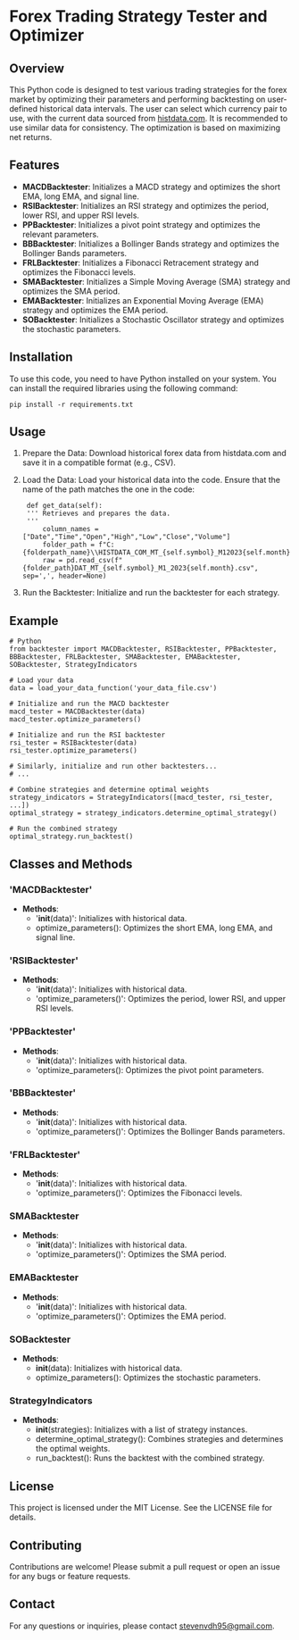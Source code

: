# Forex Trading Strategy Tester and Optimizer

## Overview

This Python code is designed to test various trading strategies for the forex market by optimizing their parameters and performing backtesting on user-defined historical data intervals. The user can select which currency pair to use, with the current data sourced from [histdata.com](https://www.histdata.com). It is recommended to use similar data for consistency. The optimization is based on maximizing net returns.

## Features

- **MACDBacktester**: Initializes a MACD strategy and optimizes the short EMA, long EMA, and signal line.
- **RSIBacktester**: Initializes an RSI strategy and optimizes the period, lower RSI, and upper RSI levels.
- **PPBacktester**: Initializes a pivot point strategy and optimizes the relevant parameters.
- **BBBacktester**: Initializes a Bollinger Bands strategy and optimizes the Bollinger Bands parameters.
- **FRLBacktester**: Initializes a Fibonacci Retracement strategy and optimizes the Fibonacci levels.
- **SMABacktester**: Initializes a Simple Moving Average (SMA) strategy and optimizes the SMA period.
- **EMABacktester**: Initializes an Exponential Moving Average (EMA) strategy and optimizes the EMA period.
- **SOBacktester**: Initializes a Stochastic Oscillator strategy and optimizes the stochastic parameters.

## Installation

To use this code, you need to have Python installed on your system. You can install the required libraries using the following command:

    pip install -r requirements.txt

## Usage

1. Prepare the Data: Download historical forex data from histdata.com and save it in a compatible format (e.g., CSV).

2. Load the Data: Load your historical data into the code. Ensure that the name of the path matches the one in the code:

        def get_data(self):
        ''' Retrieves and prepares the data.
        '''
            column_names = ["Date","Time","Open","High","Low","Close","Volume"]
            folder_path = f"C:{folderpath_name}\\HISTDATA_COM_MT_{self.symbol}_M12023{self.month}\\"
            raw = pd.read_csv(f"{folder_path}DAT_MT_{self.symbol}_M1_2023{self.month}.csv", sep=',', header=None)

3. Run the Backtester: Initialize and run the backtester for each strategy.

## Example
    # Python
    from backtester import MACDBacktester, RSIBacktester, PPBacktester, BBBacktester, FRLBacktester, SMABacktester, EMABacktester, SOBacktester, StrategyIndicators

    # Load your data
    data = load_your_data_function('your_data_file.csv')

    # Initialize and run the MACD backtester
    macd_tester = MACDBacktester(data)
    macd_tester.optimize_parameters()

    # Initialize and run the RSI backtester
    rsi_tester = RSIBacktester(data)
    rsi_tester.optimize_parameters()

    # Similarly, initialize and run other backtesters...
    # ...

    # Combine strategies and determine optimal weights
    strategy_indicators = StrategyIndicators([macd_tester, rsi_tester, ...])
    optimal_strategy = strategy_indicators.determine_optimal_strategy()

    # Run the combined strategy
    optimal_strategy.run_backtest()

## Classes and Methods

### 'MACDBacktester'

- **Methods**:
  - '__init__(data)': Initializes with historical data.
  - optimize_parameters(): Optimizes the short EMA, long EMA, and signal line.

### 'RSIBacktester'

- **Methods**:
  - '__init__(data)': Initializes with historical data.
  - 'optimize_parameters()': Optimizes the period, lower RSI, and upper RSI levels.

### 'PPBacktester'

- **Methods**:
  - '__init__(data)': Initializes with historical data.
  - 'optimize_parameters(): Optimizes the pivot point parameters.

### 'BBBacktester'

- **Methods**:
  - '__init__(data)': Initializes with historical data.
  - 'optimize_parameters()': Optimizes the Bollinger Bands parameters.

### 'FRLBacktester'

- **Methods**:
  - '__init__(data)': Initializes with historical data.
  - 'optimize_parameters()': Optimizes the Fibonacci levels.

### SMABacktester

- **Methods**:
  - '__init__(data)': Initializes with historical data.
  - 'optimize_parameters()': Optimizes the SMA period.

### EMABacktester

- **Methods**:
  - '__init__(data)': Initializes with historical data.
  - 'optimize_parameters()': Optimizes the EMA period.

### SOBacktester

- **Methods**:
  - __init__(data): Initializes with historical data.
  - optimize_parameters(): Optimizes the stochastic parameters.

### StrategyIndicators

- **Methods**:
  - __init__(strategies): Initializes with a list of strategy instances.
  - determine_optimal_strategy(): Combines strategies and determines the optimal weights.
  - run_backtest(): Runs the backtest with the combined strategy.

## License

This project is licensed under the MIT License. See the LICENSE file for details.

## Contributing

Contributions are welcome! Please submit a pull request or open an issue for any bugs or feature requests.

## Contact

For any questions or inquiries, please contact stevenvdh95@gmail.com.
